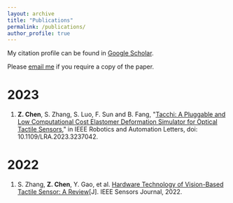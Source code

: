 ```yaml
---
layout: archive
title: "Publications"
permalink: /publications/
author_profile: true
---
```

My citation profile can be found in [Google Scholar](https://scholar.google.com/citations?hl=en&tzom=-60&user=s78k3cgAAAAJ).

<!-- * Our publication in the area of key generation from wireless channels is summarized at [here](/keygen/keygen-pub/)
* Our publication in the area of radio frequency fingerprinting identification is summarized at [here](/rffi/rffi-pub/) -->

Please [email me](mailto:Zixi.Chen@santannapisa.it) if you require a copy of the paper.

<!-- <sup>*</sup> denotes corresponding author. -->

<!-- # Preprint -->

# 2023
1. **Z. Chen**, S. Zhang, S. Luo, F. Sun and B. Fang, "[Tacchi: A Pluggable and Low Computational Cost Elastomer Deformation Simulator for Optical Tactile Sensors](https://ieeexplore.ieee.org/document/10017344)," in IEEE Robotics and Automation Letters, doi: 10.1109/LRA.2023.3237042.

# 2022
1. S. Zhang, **Z. Chen**, Y. Gao, et al. [Hardware Technology of Vision-Based Tactile Sensor: A Review](https://ieeexplore.ieee.org/document/9911183)[J]. IEEE Sensors Journal, 2022.
